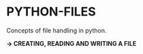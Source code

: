 # PYTHON-FILES
Concepts of file handling in python.

**-> CREATING, READING AND WRITING A FILE**<br>


